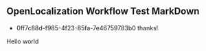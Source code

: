 ## OpenLocalization Workflow Test MarkDown
* 0ff7c88d-f985-4f23-85fa-7e46759783b0 
thanks!

Hello world
